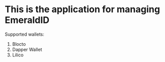 # This is the application for managing EmeraldID

Supported wallets:
1. Blocto
2. Dapper Wallet
3. Lilico
